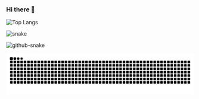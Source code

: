 ### Hi there 👋

![Top Langs](https://github-readme-stats.vercel.app/api/top-langs/?username=BigBaiDog&locale=cn&layout=compact)

![snake](https://cdn.jsdelivr.net/gh/BigBaiDog/BigBaiDog/assets/github-contribution-grid-snake.svg)

<picture>
  <source media="(prefers-color-scheme: dark)" srcset="github-snake-dark.svg" />
  <source media="(prefers-color-scheme: light)" srcset="[github-snake.svg](https://raw.githubusercontent.com/BigBaiDog/BigBaiDog/refs/heads/output/github-contribution-grid-snake.svg)" />
  <img alt="github-snake" src="[github-snake.svg](https://raw.githubusercontent.com/BigBaiDog/BigBaiDog/refs/heads/output/github-contribution-grid-snake.svg)" />
</picture>

![github-snake.svg](https://raw.githubusercontent.com/BigBaiDog/BigBaiDog/refs/heads/output/github-contribution-grid-snake.svg)

